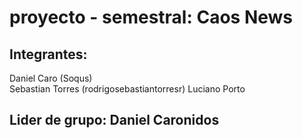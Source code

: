 # proyecto - semestral: Caos News

## Integrantes:

Daniel Caro (Soqus)   
Sebastian Torres (rodrigosebastiantorresr)
Luciano Porto

## Lider de grupo: Daniel Caronidos  
